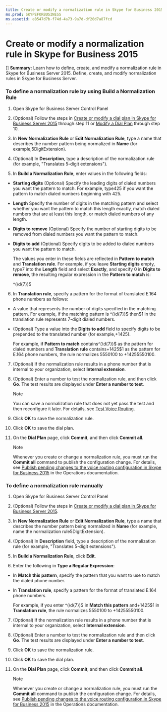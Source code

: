 ```yaml
---
title: Create or modify a normalization rule in Skype for Business 2015
ms.prod: SKYPEFORBUSINESS
ms.assetid: e8547d7b-f74d-4a73-9a7d-df20d7a87fcd
---
```



# Create or modify a normalization rule in Skype for Business 2015
[] **Summary:** Learn how to define, create, and modify a normalization rule in Skype for Business Server 2015.
Define, create, and modify normalization rules in Skype for Business Server.
  
    
    


### To define a normalization rule by using Build a Normalization Rule


1. Open Skype for Business Server Control Panel
    
  
2. (Optional) Follow the steps in  [Create or modify a dial plan in Skype for Business Server 2015](create-or-modify-a-dial-plan-in-skype-for-business-server-2015.md) through step 11 or [Modify a Dial Plan](http://technet.microsoft.com/library/a91f02df-cf60-40cf-82fe-e0342c118b91.aspx) through step 10.
    
  
3. In **New Normalization Rule** or **Edit Normalization Rule**, type a name that describes the number pattern being normalized in **Name** (for example,5DigitExtension).
    
  
4. (Optional) In **Description**, type a description of the normalization rule (for example, "Translates 5-digit extensions").
    
  
5. In **Build a Normalization Rule**, enter values in the following fields:
    
  - **Starting digits** (Optional) Specify the leading digits of dialed numbers you want the pattern to match. For example, type425 if you want the pattern to match dialed numbers beginning with 425.
    
  
  - **Length** Specify the number of digits in the matching pattern and select whether you want the pattern to match this length exactly, match dialed numbers that are at least this length, or match dialed numbers of any length.
    
  
  - **Digits to remove** (Optional) Specify the number of starting digits to be removed from dialed numbers you want the pattern to match.
    
  
  - **Digits to add** (Optional) Specify digits to be added to dialed numbers you want the pattern to match.
    
  

    The values you enter in these fields are reflected in **Pattern to match** and **Translation rule**. For example, if you leave **Starting digits** empty, type7 into the **Length** field and select **Exactly**, and specify 0 in **Digits to remove**, the resulting regular expression in the **Pattern to match** is:
    
    ^(\\d{7})$
    
  
6. In **Translation rule**, specify a pattern for the format of translated E.164 phone numbers as follows:
    
  - A value that represents the number of digits specified in the matching pattern. For example, if the matching pattern is ^(\\d{7})$ then$1 in the translation rule represents 7-digit dialed numbers.
    
  
  - (Optional) Type a value into the **Digits to add** field to specify digits to be prepended to the translated number (for example,+1425).
    
  

    For example, if **Pattern to match** contains^(\\d{7})$ as the pattern for dialed numbers and **Translation rule** contains+1425$1 as the pattern for E.164 phone numbers, the rule normalizes 5550100 to +14255550100.
    
  
7. (Optional) If the normalization rule results in a phone number that is internal to your organization, select **Internal extension**.
    
  
8. (Optional) Enter a number to test the normalization rule, and then click **Go**. The test results are displayed under **Enter a number to test**.
    
    > [!NOTE]
      > You can save a normalization rule that does not yet pass the test and then reconfigure it later. For details, see  [Test Voice Routing](http://technet.microsoft.com/library/d3aae909-fef6-440f-b144-0b62dc82bf5d.aspx). 
9. Click **OK** to save the normalization rule.
    
  
10. Click **OK** to save the dial plan.
    
  
11. On the **Dial Plan** page, click **Commit**, and then click **Commit all**. 
    
    > [!NOTE]
      > Whenever you create or change a normalization rule, you must run the **Commit all** command to publish the configuration change. For details, see [Publish pending changes to the voice routing configuration in Skype for Business 2015](publish-pending-changes-to-the-voice-routing-configuration-in-skype-for-business.md) in the Operations documentation.

### To define a normalization rule manually


1. Open Skype for Business Server Control Panel
    
  
2. (Optional) Follow the steps in  [Create or modify a dial plan in Skype for Business Server 2015](create-or-modify-a-dial-plan-in-skype-for-business-server-2015.md). 
    
  
3. In **New Normalization Rule** or **Edit Normalization Rule**, type a name that describes the number pattern being normalized in **Name** (for example, name the normalization rule5DigitExtension).
    
  
4. (Optional) In **Description** field, type a description of the normalization rule (for example, "Translates 5-digit extensions").
    
  
5. In **Build a Normalization Rule**, click **Edit**.
    
  
6. Enter the following in **Type a Regular Expression**:
    
  - In **Match this pattern**, specify the pattern that you want to use to match the dialed phone number.
    
  
  - In **Translation rule**, specify a pattern for the format of translated E.164 phone numbers.
    
  

    For example, if you enter ^(\\d{7})$ in **Match this pattern** and+1425$1 in **Translation rule**, the rule normalizes 5550100 to +14255550100.
    
  
7. (Optional) If the normalization rule results in a phone number that is internal to your organization, select **Internal extension**.
    
  
8. (Optional) Enter a number to test the normalization rule and then click **Go**. The test results are displayed under **Enter a number to test**.
    
  
9. Click **OK** to save the normalization rule.
    
  
10. Click **OK** to save the dial plan.
    
  
11. On the **Dial Plan** page, click **Commit**, and then click **Commit all**.
    
    > [!NOTE]
      > Whenever you create or change a normalization rule, you must run the **Commit all** command to publish the configuration change. For details, see [Publish pending changes to the voice routing configuration in Skype for Business 2015](publish-pending-changes-to-the-voice-routing-configuration-in-skype-for-business.md) in the Operations documentation.

